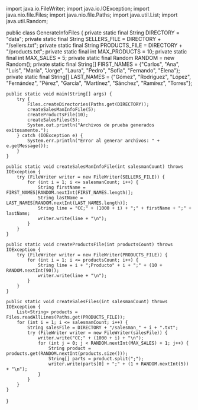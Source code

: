 import java.io.FileWriter;
import java.io.IOException;
import java.nio.file.Files;
import java.nio.file.Paths;
import java.util.List;
import java.util.Random;

public class GenerateInfoFiles {
    private static final String DIRECTORY = "data";
    private static final String SELLERS_FILE = DIRECTORY + "/sellers.txt";
    private static final String PRODUCTS_FILE = DIRECTORY + "/products.txt";
    private static final int MAX_PRODUCTS = 10;
    private static final int MAX_SALES = 5;
    private static final Random RANDOM = new Random();
    private static final String[] FIRST_NAMES = {"Carlos", "Ana", "Luis", "María", "Jorge", "Laura", "Pedro", "Sofía", "Fernando", "Elena"};
    private static final String[] LAST_NAMES = {"Gómez", "Rodríguez", "López", "Fernández", "Pérez", "García", "Martínez", "Sánchez", "Ramírez", "Torres"};

    public static void main(String[] args) {
        try {
            Files.createDirectories(Paths.get(DIRECTORY));
            createSalesManInfoFile(5);
            createProductsFile(10);
            createSalesFiles(5);
            System.out.println("Archivos de prueba generados exitosamente.");
        } catch (IOException e) {
            System.err.println("Error al generar archivos: " + e.getMessage());
        }
    }

    public static void createSalesManInfoFile(int salesmanCount) throws IOException {
        try (FileWriter writer = new FileWriter(SELLERS_FILE)) {
            for (int i = 1; i <= salesmanCount; i++) {
                String firstName = FIRST_NAMES[RANDOM.nextInt(FIRST_NAMES.length)];
                String lastName = LAST_NAMES[RANDOM.nextInt(LAST_NAMES.length)];
                String line = "CC;" + (1000 + i) + ";" + firstName + ";" + lastName;
                writer.write(line + "\n");
            }
        }
    }

    public static void createProductsFile(int productsCount) throws IOException {
        try (FileWriter writer = new FileWriter(PRODUCTS_FILE)) {
            for (int i = 1; i <= productsCount; i++) {
                String line = i + ";Producto" + i + ";" + (10 + RANDOM.nextInt(90));
                writer.write(line + "\n");
            }
        }
    }

    public static void createSalesFiles(int salesmanCount) throws IOException {
        List<String> products = Files.readAllLines(Paths.get(PRODUCTS_FILE));
        for (int i = 1; i <= salesmanCount; i++) {
            String salesFile = DIRECTORY + "/salesman_" + i + ".txt";
            try (FileWriter writer = new FileWriter(salesFile)) {
                writer.write("CC;" + (1000 + i) + "\n");
                for (int j = 0; j < RANDOM.nextInt(MAX_SALES) + 1; j++) {
                    String product = products.get(RANDOM.nextInt(products.size()));
                    String[] parts = product.split(";");
                    writer.write(parts[0] + ";" + (1 + RANDOM.nextInt(5)) + "\n");
                }
            }
        }
    }
}
